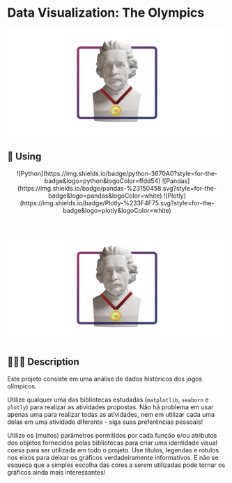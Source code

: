 # Data Visualization: The Olympics

<p align="center"><img src="./images/dataviz-olympics-readme-image-transparent.png" width="500"></p>

## 🧰 Using  

<div align="center">
![Python](https://img.shields.io/badge/python-3670A0?style=for-the-badge&logo=python&logoColor=ffdd54)
![Pandas](https://img.shields.io/badge/pandas-%23150458.svg?style=for-the-badge&logo=pandas&logoColor=white)
![Plotly](https://img.shields.io/badge/Plotly-%233F4F75.svg?style=for-the-badge&logo=plotly&logoColor=white)
</div>

&nbsp;

<div align="center"><img src="./images/dataviz-olympics-readme-image-transparent.png" width="500"></div>

## 👨🏻‍🏫 Description

Este projeto consiste em uma análise de dados históricos dos jogos olímpicos.

Utilize qualquer uma das bibliotecas estudadas (```matplotlib```, ```seaborn``` e ```plotly```) para realizar as atividades propostas. Não há problema em usar apenas uma para realizar todas as atividades, nem em utilizar cada uma delas em uma atividade diferente - siga suas preferências pessoais!

Utilize os (muitos) parâmetros permitidos por cada função e/ou atributos dos objetos fornecidos pelas bibliotecas para criar uma identidade visual coesa para ser utilizada em todo o projeto. Use títulos, legendas e rótulos nos eixos para deixar os gráficos verdadeiramente informativos. E não se esqueça que a simples escolha das cores a serem utilizadas pode tornar os gráficos ainda mais interessantes!